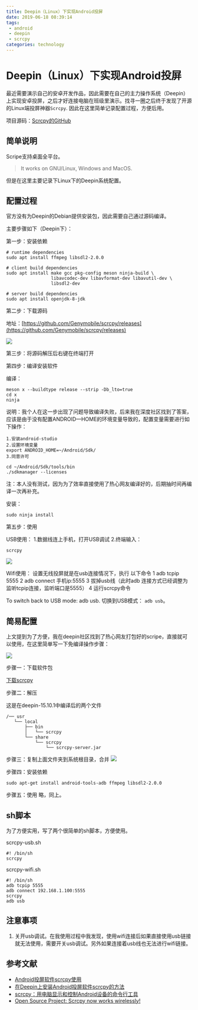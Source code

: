 ```yaml
---
title: Deepin（Linux）下实现Android投屏
date: 2019-06-18 08:39:14
tags: 
 - android
 - deepin
 - scrcpy
categories: technology
---
```


# Deepin（Linux）下实现Android投屏

最近需要演示自己的安卓开发作品，因此需要在自己的主力操作系统（Deepin）上实现安卓投屏，之后才好连接电脑在班级里演示。找寻一圈之后终于发现了开源的Linux端投屏神器`Scrcpy`. 因此在这里简单记录配置过程，方便后用。

项目源码：[Scrcpy的GitHub](https://github.com/Genymobile/scrcpy)

## 简单说明

Scripe支持桌面全平台。
> It works on GNU/Linux, Windows and MacOS.

但是在这里主要记录下Linux下的Deepin系统配置。

<!--more-->

## 配置过程

官方没有为Deepin的Debian提供安装包，因此需要自己通过源码编译。

主要步骤如下（Deepin下）：

第一步：安装依赖

```
# runtime dependencies
sudo apt install ffmpeg libsdl2-2.0.0

# client build dependencies
sudo apt install make gcc pkg-config meson ninja-build \
                 libavcodec-dev libavformat-dev libavutil-dev \
                 libsdl2-dev

# server build dependencies
sudo apt install openjdk-8-jdk
```

第二步：下载源码

地址：[https://github.com/Genymobile/scrcpy/releases](https://github.com/Genymobile/scrcpy/releases)

![](http://photo-frytea.test.upcdn.net/20190618082856.png)

第三步：将源码解压后右键在终端打开

第四步：编译安装软件

编译：

```
meson x --buildtype release --strip -Db_lto=true
cd x
ninja
```

说明：我个人在这一步出现了问题导致编译失败，后来我在深度社区找到了答案，应该是由于没有配置ANDROID—HOME的环境变量导致的，配置变量需要进行如下操作：
```
1.安装android-studio
2.设置环境变量
export ANDROID_HOME=~/Android/Sdk/
3.同意许可

cd ~/Android/Sdk/tools/bin
./sdkmanager --licenses
```
注：本人没有测试，因为为了效率直接使用了热心网友编译好的，后期抽时间再编译一次再补充。

安装：
```
sudo ninja install
```

第五步：使用

USB使用：
1.数据线连上手机，打开USB调试
2.终端输入：
```
scrcpy
```
![](http://photo-frytea.test.upcdn.net/20190618081212.png)

Wifi使用：
设置无线投屏就是在usb连接情况下，执行  以下命令
1    adb tcpip 5555 
2    adb connect 手机ip:5555
3    拔掉usb线（此时adb 连接方式已经调整为监听tcpip连接，监听端口是5555）
4    运行scrcpy命令

To switch back to USB mode: adb usb.
切换到USB模式：	`adb usb`。

## 简易配置

上文提到为了方便，我在deepin社区找到了热心网友打包好的scripe，直接就可以使用，在这里简单写一下免编译操作步骤：

![](http://photo-frytea.test.upcdn.net/20190618082148.png)

步骤一：下载软件包

[下载scrcpy](http://frytea-data.test.upcdn.net/scrcpy.tar.gz)

步骤二：解压

这是在deepin-15.10.1中编译后的两个文件
```
/── usr
   └── local
       ├── bin
       │   └── scrcpy
       └── share
           └── scrcpy
               └── scrcpy-server.jar
```


步骤三：复制上面文件夹到系统根目录，合并
![](http://photo-frytea.test.upcdn.net/20190618082506.png)

步骤四：安装依赖

```
sudo apt-get install android-tools-adb ffmpeg libsdl2-2.0.0
```

步骤五：使用
略，同上。

## sh脚本

为了方便实用，写了两个很简单的sh脚本，方便使用。

scrcpy-usb.sh
```
#! /bin/sh
scrcpy
```
scrcpy-wifi.sh
```
#! /bin/sh
adb tcpip 5555
adb connect 192.168.1.100:5555
scrcpy
adb usb
```

## 注意事项
1. 关开usb调试。在我使用过程中我发现，使用wifi连接后如果直接使用usb链接就无法使用，需要开关usb调试。另外如果连接着usb线也无法进行wifi链接。

## 参考文献

- [Android投屏软件scrcpy使用](https://bbs.deepin.org/forum.php?mod=viewthread&tid=178520)
- [在Deepin上安装Android投屏软件scrcpy的方法](https://ywnz.com/linuxsj/5137.html)
- [scrcpy：用电脑显示和控制Android设备的命令行工具](https://ywnz.com/linuxsj/2625.html)
- [Open Source Project: Scrcpy now works wirelessly!](https://www.genymotion.com/blog/open-source-project-scrcpy-now-works-wirelessly/)
